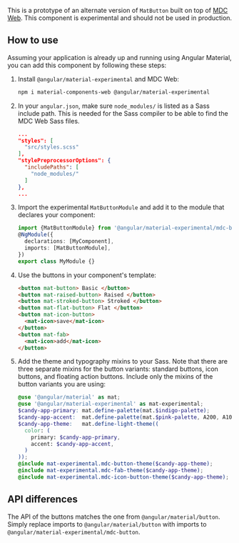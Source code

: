 This is a prototype of an alternate version of `MatButton` built on top of
[MDC Web](https://github.com/material-components/material-components-web). This component is
experimental and should not be used in production.

## How to use
Assuming your application is already up and running using Angular Material, you can add this
component by following these steps:

1. Install `@angular/material-experimental` and MDC Web:

   ```bash
   npm i material-components-web @angular/material-experimental
   ```

2. In your `angular.json`, make sure `node_modules/` is listed as a Sass include path. This is
   needed for the Sass compiler to be able to find the MDC Web Sass files.

   ```json
   ...
   "styles": [
     "src/styles.scss"
   ],
   "stylePreprocessorOptions": {
     "includePaths": [
       "node_modules/"
     ]
   },
   ...
   ```

3. Import the experimental `MatButtonModule` and add it to the module that declares your component:

   ```ts
   import {MatButtonModule} from '@angular/material-experimental/mdc-button';
   @NgModule({
     declarations: [MyComponent],
     imports: [MatButtonModule],
   })
   export class MyModule {}
   ```

4. Use the buttons in your component's template:

   ```html
   <button mat-button> Basic </button>
   <button mat-raised-button> Raised </button>
   <button mat-stroked-button> Stroked </button>
   <button mat-flat-button> Flat </button>
   <button mat-icon-button>
     <mat-icon>save</mat-icon>
   </button>
   <button mat-fab>
     <mat-icon>add</mat-icon>
   </button>
   ```

5. Add the theme and typography mixins to your Sass. Note that there are three separate mixins for
the button variants: standard buttons, icon buttons, and floating action buttons. Include only the mixins of the
button variants you are using:

   ```scss
   @use '@angular/material' as mat;
   @use '@angular/material-experimental' as mat-experimental;
   $candy-app-primary: mat.define-palette(mat.$indigo-palette);
   $candy-app-accent:  mat.define-palette(mat.$pink-palette, A200, A100, A400);
   $candy-app-theme:   mat.define-light-theme((
     color: (
       primary: $candy-app-primary,
       accent: $candy-app-accent,
     )
   ));
   @include mat-experimental.mdc-button-theme($candy-app-theme);
   @include mat-experimental.mdc-fab-theme($candy-app-theme);
   @include mat-experimental.mdc-icon-button-theme($candy-app-theme);
   ```

## API differences

The API of the buttons matches the one from `@angular/material/button`. Simply replace imports to
`@angular/material/button` with imports to `@angular/material-experimental/mdc-button`.
